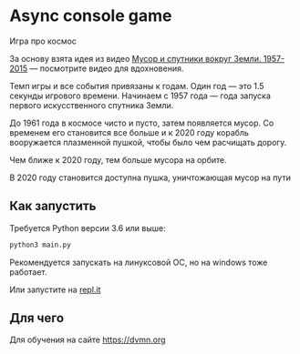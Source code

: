 # Async console game

Игра про космос

За основу взята идея из видео [Мусор и спутники вокруг Земли. 1957-2015](https://www.youtube.com/watch?v=i8U8rmeCnXw) 
— посмотрите видео для вдохновения.

Темп игры и все события привязаны к годам. Один год — это 1.5 секунды игрового времени. Начинаем с 1957 года — года 
запуска первого искусственного спутника Земли.

До 1961 года в космосе чисто и пусто, затем появляется мусор. Со временем его становится все больше и к 2020 году 
корабль вооружается плазменной пушкой, чтобы было чем расчищать дорогу.

Чем ближе к 2020 году, тем больше мусора на орбите.

В 2020 году становится доступна пушка, уничтожающая мусор на пути

## Как запустить

Требуется Python версии 3.6 или выше:

```bash
python3 main.py
```

Рекомендуется запускать на линуксовой ОС, но на windows тоже работает.

Или запустите на [repl.it](https://repl.it/@naWashington/async-console-game)

## Для чего

Для обучения на сайте https://dvmn.org
